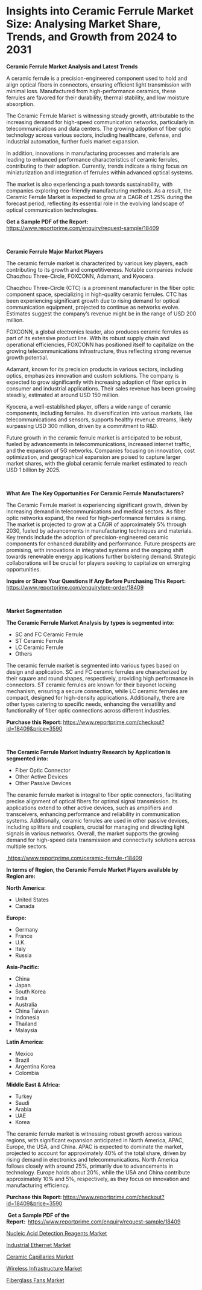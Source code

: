 <p><h1>Insights into Ceramic Ferrule Market Size: Analysing Market Share, Trends, and Growth from 2024 to 2031</h1></p><p><strong>Ceramic Ferrule Market Analysis and Latest Trends</strong></p>
<p><p>A ceramic ferrule is a precision-engineered component used to hold and align optical fibers in connectors, ensuring efficient light transmission with minimal loss. Manufactured from high-performance ceramics, these ferrules are favored for their durability, thermal stability, and low moisture absorption. </p><p>The Ceramic Ferrule Market is witnessing steady growth, attributable to the increasing demand for high-speed communication networks, particularly in telecommunications and data centers. The growing adoption of fiber optic technology across various sectors, including healthcare, defense, and industrial automation, further fuels market expansion. </p><p>In addition, innovations in manufacturing processes and materials are leading to enhanced performance characteristics of ceramic ferrules, contributing to their adoption. Currently, trends indicate a rising focus on miniaturization and integration of ferrules within advanced optical systems. </p><p>The market is also experiencing a push towards sustainability, with companies exploring eco-friendly manufacturing methods. As a result, the Ceramic Ferrule Market is expected to grow at a CAGR of 1.25% during the forecast period, reflecting its essential role in the evolving landscape of optical communication technologies.</p></p>
<p><strong>Get a Sample PDF of the Report:&nbsp;</strong> <a href="https://www.reportprime.com/enquiry/request-sample/18409?utm_campaign=7&utm_medium=2&utm_source=Github&utm_content=ia&utm_term=21112024&utm_id=ceramic-ferrule">https://www.reportprime.com/enquiry/request-sample/18409</a></p>
<p>&nbsp;</p>
<p><strong>Ceramic Ferrule Major Market Players</strong></p>
<p><p>The ceramic ferrule market is characterized by various key players, each contributing to its growth and competitiveness. Notable companies include Chaozhou Three-Circle, FOXCONN, Adamant, and Kyocera. </p><p>Chaozhou Three-Circle (CTC) is a prominent manufacturer in the fiber optic component space, specializing in high-quality ceramic ferrules. CTC has been experiencing significant growth due to rising demand for optical communication equipment, projected to continue as networks evolve. Estimates suggest the company’s revenue might be in the range of USD 200 million.</p><p>FOXCONN, a global electronics leader, also produces ceramic ferrules as part of its extensive product line. With its robust supply chain and operational efficiencies, FOXCONN has positioned itself to capitalize on the growing telecommunications infrastructure, thus reflecting strong revenue growth potential.</p><p>Adamant, known for its precision products in various sectors, including optics, emphasizes innovation and custom solutions. The company is expected to grow significantly with increasing adoption of fiber optics in consumer and industrial applications. Their sales revenue has been growing steadily, estimated at around USD 150 million.</p><p>Kyocera, a well-established player, offers a wide range of ceramic components, including ferrules. Its diversification into various markets, like telecommunications and sensors, supports healthy revenue streams, likely surpassing USD 300 million, driven by a commitment to R&D.</p><p>Future growth in the ceramic ferrule market is anticipated to be robust, fueled by advancements in telecommunications, increased internet traffic, and the expansion of 5G networks. Companies focusing on innovation, cost optimization, and geographical expansion are poised to capture larger market shares, with the global ceramic ferrule market estimated to reach USD 1 billion by 2025.</p></p>
<p>&nbsp;</p>
<p><strong>What Are The Key Opportunities For Ceramic Ferrule Manufacturers?</strong></p>
<p><p>The Ceramic Ferrule market is experiencing significant growth, driven by increasing demand in telecommunications and medical sectors. As fiber optic networks expand, the need for high-performance ferrules is rising. The market is projected to grow at a CAGR of approximately 5% through 2030, fueled by advancements in manufacturing techniques and materials. Key trends include the adoption of precision-engineered ceramic components for enhanced durability and performance. Future prospects are promising, with innovations in integrated systems and the ongoing shift towards renewable energy applications further bolstering demand. Strategic collaborations will be crucial for players seeking to capitalize on emerging opportunities.</p></p>
<p><strong>Inquire or Share Your Questions If Any Before Purchasing This Report:</strong> <a href="https://www.reportprime.com/enquiry/pre-order/18409?utm_campaign=7&utm_medium=2&utm_source=Github&utm_content=ia&utm_term=21112024&utm_id=ceramic-ferrule">https://www.reportprime.com/enquiry/pre-order/18409</a></p>
<p>&nbsp;</p>
<p><strong>Market Segmentation</strong></p>
<p><strong>The Ceramic Ferrule Market Analysis by types is segmented into:</strong></p>
<p><ul><li>SC and FC Ceramic Ferrule</li><li>ST Ceramic Ferrule</li><li>LC Ceramic Ferrule</li><li>Others</li></ul></p>
<p><p>The ceramic ferrule market is segmented into various types based on design and application. SC and FC ceramic ferrules are characterized by their square and round shapes, respectively, providing high performance in connectors. ST ceramic ferrules are known for their bayonet locking mechanism, ensuring a secure connection, while LC ceramic ferrules are compact, designed for high-density applications. Additionally, there are other types catering to specific needs, enhancing the versatility and functionality of fiber optic connections across different industries.</p></p>
<p><strong>Purchase this Report:&nbsp;</strong><a href="https://www.reportprime.com/checkout?id=18409&price=3590&utm_campaign=7&utm_medium=2&utm_source=Github&utm_content=ia&utm_term=21112024&utm_id=ceramic-ferrule">https://www.reportprime.com/checkout?id=18409&price=3590</a></p>
<p>&nbsp;</p>
<p><strong>The Ceramic Ferrule Market Industry Research by Application is segmented into:</strong></p>
<p><ul><li>Fiber Optic Connector</li><li>Other Active Devices</li><li>Other Passive Devices</li></ul></p>
<p><p>The ceramic ferrule market is integral to fiber optic connectors, facilitating precise alignment of optical fibers for optimal signal transmission. Its applications extend to other active devices, such as amplifiers and transceivers, enhancing performance and reliability in communication systems. Additionally, ceramic ferrules are used in other passive devices, including splitters and couplers, crucial for managing and directing light signals in various networks. Overall, the market supports the growing demand for high-speed data transmission and connectivity solutions across multiple sectors.</p></p>
<p><a href="https://www.reportprime.com/ceramic-ferrule-r18409?utm_campaign=7&utm_medium=2&utm_source=Github&utm_content=ia&utm_term=21112024&utm_id=ceramic-ferrule">&nbsp;https://www.reportprime.com/ceramic-ferrule-r18409</a></p>
<p><strong>In terms of Region, the Ceramic Ferrule Market Players available by Region are:</strong></p>
<p>
    <p> <strong> North America: </strong>
        <ul>
            <li>United States</li>
            <li>Canada</li>
        </ul>
        </p> 
    <p> <strong> Europe: </strong>
        <ul>
            <li>Germany</li>
            <li>France</li>
            <li>U.K.</li>
            <li>Italy</li>
            <li>Russia</li>
        </ul>
        </p> 
    <p> <strong> Asia-Pacific: </strong>
        <ul>
            <li>China</li>
            <li>Japan</li>
            <li>South Korea</li>
            <li>India</li>
            <li>Australia</li>
            <li>China Taiwan</li>
            <li>Indonesia</li>
            <li>Thailand</li>
            <li>Malaysia</li>
        </ul>
        </p> 
    <p> <strong> Latin America: </strong>
        <ul>
            <li>Mexico</li>
            <li>Brazil</li>
            <li>Argentina Korea</li>
            <li>Colombia</li>
        </ul>
        </p> 
    <p> <strong> Middle East & Africa: </strong>
        <ul>
            <li>Turkey</li>
            <li>Saudi</li>
            <li>Arabia</li>
            <li>UAE</li>
            <li>Korea</li>
        </ul>
    </p>
    </p>
<p><p>The ceramic ferrule market is witnessing robust growth across various regions, with significant expansion anticipated in North America, APAC, Europe, the USA, and China. APAC is expected to dominate the market, projected to account for approximately 40% of the total share, driven by rising demand in electronics and telecommunications. North America follows closely with around 25%, primarily due to advancements in technology. Europe holds about 20%, while the USA and China contribute approximately 10% and 5%, respectively, as they focus on innovation and manufacturing efficiency.</p></p>
<p><strong>Purchase this Report: </strong><a href="https://www.reportprime.com/checkout?id=18409&price=3590&utm_campaign=7&utm_medium=2&utm_source=Github&utm_content=ia&utm_term=21112024&utm_id=ceramic-ferrule">https://www.reportprime.com/checkout?id=18409&price=3590</a></p>
<p>&nbsp;<strong>Get a Sample PDF of the Report:&nbsp;&nbsp;</strong><a href="https://www.reportprime.com/enquiry/request-sample/18409?utm_campaign=7&utm_medium=2&utm_source=Github&utm_content=ia&utm_term=21112024&utm_id=ceramic-ferrule">https://www.reportprime.com/enquiry/request-sample/18409</a></p>
<p><strong></strong></p>
<p><p><a href="https://issuu.com/reportprime-2/docs/nucleic-acid-detection-reagents-mar_94bf92ae85ffa6?utm_campaign=7&utm_medium=2&utm_source=Github&utm_content=ia&utm_term=21112024&utm_id=ceramic-ferrule">Nucleic Acid Detection Reagents Market</a></p><p><a href="https://github.com/provorikovar/Market-Research-Report-List-6/blob/main/industrial-ethernet-market.md?utm_campaign=7&utm_medium=2&utm_source=Github&utm_content=ia&utm_term=21112024&utm_id=ceramic-ferrule">Industrial Ethernet Market</a></p><p><a href="https://www.linkedin.com/pulse/frameworks-advancements-ceramic-capillaries-market-key-aotqc?utm_campaign=7&utm_medium=2&utm_source=Github&utm_content=ia&utm_term=21112024&utm_id=ceramic-ferrule">Ceramic Capillaries Market</a></p><p><a href="https://github.com/angelajermaine/Market-Research-Report-List-5/blob/main/wireless-infrastructure-market.md?utm_campaign=7&utm_medium=2&utm_source=Github&utm_content=ia&utm_term=21112024&utm_id=ceramic-ferrule">Wireless Infrastructure Market</a></p><p><a href="https://www.linkedin.com/pulse/fiberglass-fans-market-analysis-major-challenges-sales-volume-sp7sc?utm_campaign=7&utm_medium=2&utm_source=Github&utm_content=ia&utm_term=21112024&utm_id=ceramic-ferrule">Fiberglass Fans Market</a></p></p>